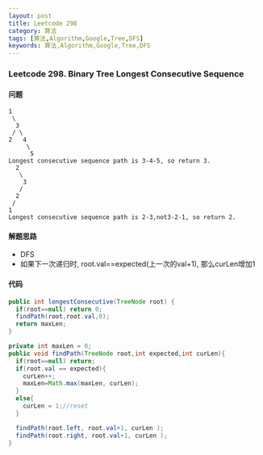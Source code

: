 ```yaml
---
layout: post
title: Leetcode 298
category: 算法
tags: [算法,Algorithm,Google,Tree,DFS]
keywords: 算法,Algorithm,Google,Tree,DFS
---
```



### Leetcode 298. Binary Tree Longest Consecutive Sequence

#### 问题

```
1
 \
  3
 / \
2   4
     \
      5
Longest consecutive sequence path is 3-4-5, so return 3.
  2
   \
    3
   /
  2
 /
1
Longest consecutive sequence path is 2-3,not3-2-1, so return 2.
```

#### 解题思路

- DFS
- 如果下一次递归时, root.val==expected(上一次的val+1), 那么curLen增加1

#### 代码

```java
public int longestConsecutive(TreeNode root) {
  if(root==null) return 0;
  findPath(root,root.val,0);
  return maxLen;
}

private int maxLen = 0;
public void findPath(TreeNode root,int expected,int curLen){
  if(root==null) return;
  if(root.val == expected){
    curLen++;
    maxLen=Math.max(maxLen, curLen);
  }
  else{
    curLen = 1;//reset
  }

  findPath(root.left, root.val+1, curLen );
  findPath(root.right, root.val+1, curLen );
}
```
